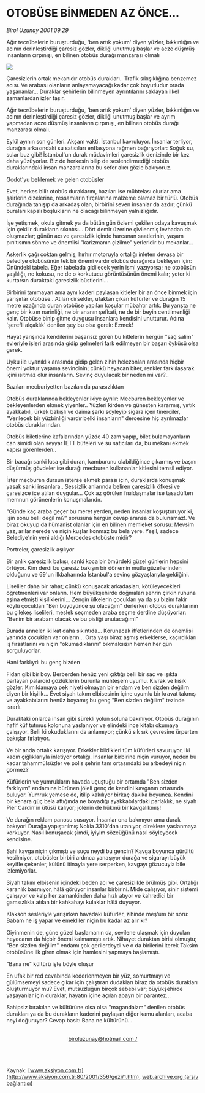 # OTOBÜSE BİNMEDEN AZ ÖNCE...

*Birol Uzunay 2001.09.29*

<div>
 <p class="spot">
  Ağır tecrübelerin buruşturduğu, 'ben artık yokum' diyen yüzler, bıkkınlığın ve acının derinleştirdiği çaresiz gözler, dikliği unutmuş başlar ve  acze düşmüş insanların çırpınışı, en bilinen otobüs durağı manzarası olmalı
 </p>
 <p class="metin">
 </p>
 <img border="0" src="/web/20020427041815im_/http://www.aksiyon.com.tr/2001/356/resimler/otobus.jpg"/>
 <p class="metin">
  Çaresizlerin ortak mekanıdır otobüs durakları.. Trafik sıkışıklığına benzemez acısı. Ve arabası olanların anlayamayacağı kadar çok boyutludur orada yaşananlar...  Duraklar şehirlerin bilinmeyen ayrıntılarını saklayan ilkel zamanlardan izler taşır.
 </p>
 <p class="metin">
  Ağır tecrübelerin buruşturduğu, 'ben artık yokum' diyen yüzler, bıkkınlığın ve acının derinleştirdiği çaresiz gözler, dikliği unutmuş başlar ve ayrım yapmadan acze düşmüş insanların çırpınışı, en bilinen otobüs durağı manzarası olmalı.
 </p>
 <p class="metin">
  Eylül ayının son günleri. Akşam vakti. İstanbul kavruluyor. İnsanlar terliyor, durağın arkasındaki su satıcıları enflasyona rağmen bağırıyorlar: Soğuk su, sular buz gibi! İstanbul'un durak müdavimleri çaresizlik denizinde bir kez daha yüzüyorlar. Biz de herkesin bilip de seslendirmediği otobüs duraklarındaki insan manzaralarına bu sefer alıcı gözle bakıyoruz.
 </p>
 <p class="metin">
  Godot'yu beklemek ve gelen otobüsler
 </p>
 <p class="metin">
  Evet, herkes bilir otobüs duraklarını, bazıları ise mübtelası olurlar ama şairlerin dizelerine, ressamların fırçalarına malzeme olamaz bir türlü.  Otobüs durağında tanışıp da arkadaş olan, birbirini seven insanlar da azdır; çünkü buraları kapalı boşlukların ne olacağı bilinmeyen yalnızlığıdır.
 </p>
 <p class="metin">
  İşe yetişmek, okula gitmek ya da bütün gün özlemi çekilen odaya kavuşmak için çekilir durakların sıkıntısı... Dört demir üzerine çivilenmiş levhadan da oluşmazlar; günün acı ve çaresizlik içinde harcanan saatlerinin, yaşam pırıltısının sönme ve önemlisi "karizmanın çizilme" yerleridir bu mekanlar...
 </p>
 <p class="metin">
  Askerlik çağı çoktan gelmiş, hırhır motoruyla ortalığı inleten devasa bir belediye otobüsünün tek bir önemi vardır otobüs durağında bekleyen için: Önündeki tabela. Eğer tabelada gidilecek yerin ismi yazıyorsa; ne otobüsün yaşlılığı, ne kokusu, ne de o korkutucu görüntüsünün önemi kalır; yeter ki kurtarsın duraktaki çaresizlik büstlerini...
 </p>
 <p class="metin">
  Birbirini tanımayan ama aynı kaderi paylaşan kitleler bir an önce binmek için yarışırlar otobüse.. Atılan dirsekler, ufaktan çıkan küfürler ve durağın 15 metre uzağında duran otobüse yapılan koşular mübahtır artık. Bu yarışta ne genç bir kızın narinliği, ne bir ananın şefkati, ne de bir beyin centilmenliği kalır. Otobüse binip gitme duygusu insanlara kendisini unutturur. Adına 'şerefli alçaklık' denilen şey bu olsa gerek: Ezmek!
 </p>
 <p class="metin">
  Hayat yarışında kendilerini başarısız gören bu kitlelerin hergün "sağ salim" evleriyle işleri arasında gidip gelmeleri fark edilmeyen bir başarı öyküsü olsa gerek.
 </p>
 <p class="metin">
  Uyku ile uyanıklık arasında gidip gelen zihin helezonları arasında hiçbir önemi yoktur yaşama sevincinin; çünkü heyacan biter, renkler farklılaşarak içini ısıtmaz olur insanların. Sevinç duyulacak bir neden mi var?..
 </p>
 <p class="metin">
  Bazıları mecburiyetten bazıları da parasızlıktan
 </p>
 <p class="metin">
  Otobüs duraklarında bekleyenler ikiye ayrılır: Mecburen bekleyenler ve bekleyenlerden ekmek yiyenler.. Yüzleri kirden ve güneşten kararmış, yırtık ayakkabılı, ürkek bakışlı ve daima şarkı söyleyip sigara içen tinerciler, "Verilecek bir yüzbinliği vardır belki insanların" dercesine hiç ayrılmazlar otobüs duraklarından.
 </p>
 <p class="metin">
  Otobüs biletlerine kafalarından yüzde 40 zam yapıp, bilet bulamayanların can simidi olan seyyar İETT büfeleri ve su satıcıları da, bu mekanı ekmek kapısı görenlerden..
 </p>
 <p class="metin">
  Bir bacağı sanki kısa gibi duran, kamburunu olabildiğince çıkarmış ve başını düşürmüş gövdeler ise durağı mecburen kullananlar kitlesini temsil ediyor.
 </p>
 <p class="metin">
  İster mecburen dursun isterse ekmek parası için, duraklarda konuşmak yasak sanki insanlara.. Sessizlik anlarında beliren çaresizlik öfkesi ve çaresizce içe atılan duygular... Çok az görülen fısıldaşmalar ise tasadüften memnun görünenlerin konuşmalarıdır.
 </p>
 <p class="metin">
  "Günde kaç araba geçer bu meret yerden, neden insanlar koşuşturuyor ki, işin sonu belli değil mi?" sorusuna hergün cevap aransa da bulunamaz!. Ve biraz okuyup da hümanist olanlar için en bilinen memleket sorusu: Mevsim yaz, arılar nerede ve niçin kuşlar konmaz bu bela yere. Yeşil, sadece Belediye'nin yeni aldığı Mercedes otobüste midir?
 </p>
 <p class="metin">
  Portreler, çaresizlik aşılıyor
 </p>
 <p class="metin">
  Bir anlık çaresizlik bakışı, sanki koca bir ömürdeki güzel günlerin hepsini örtüyor. Kim derdi bu çaresiz bakışın bir dönemin mutlu güzellerinden olduğunu ve 69'un ilkbaharında İstanbul'a sevinç gözyaşlarıyla geldiğini.
 </p>
 <p class="metin">
  Liseliler daha bir rahat; çünkü konuşacak arkadaşları, kötüleyecekleri öğretmenleri var onların. Hem büyükşehirde doğmaları şehrin çirkin ruhuna aşina etmişti kişiliklerini... Zengin ülkelerin çocukları ya da şu bizim fakir köylü çocukları "Ben büyüyünce şu olacağım" derlerken otobüs duraklarının bu çilekeş liselileri, meslek seçmeden araba seçme derdine düşüyorlar: "Benim bir arabam olacak ve bu pisliği unutacağım!"
 </p>
 <p class="metin">
  Burada anneler iki kat daha sıkıntıda... Korunacak iffetlerinden de önemlisi yanında çocukları var onların... Orta yaşı biraz aşmış erkeklerse, kaçırdıkları iş fırsatlarını ve niçin "okumadıklarını" bıkmaksızın hemen her gün sorguluyorlar.
 </p>
 <p class="metin">
  Hani farklıydı bu genç bizden
 </p>
 <p class="metin">
  Fidan gibi bir boy. Berberden henüz yeni çıktığı belli bir saç ve ışıkta parlayan palaroid gözlüklerin burunla muhteşem uyumu. Kıvrak ve kısık gözler. Kımıldamaya pek niyeti olmayan bir endam ve ben sizden değilim diyen bir kişilik... Evet siyah takım elbisesinin içine uyumlu bir kravat takmış ve ayakkabılarını henüz boyamış bu genç "Ben sizden değilim" tezinde ısrarlı.
 </p>
 <p class="metin">
  Duraktaki onlarca insan gibi sürekli yolun soluna bakmıyor. Otobüs durağının hafif küf tutmuş kolonuna yaslanıyor ve elindeki ince kitabı okumaya çalışıyor. Belli ki okuduklarını da anlamıyor; çünkü sık sık çevresine ürperten bakışlar fırlatıyor.
 </p>
 <p class="metin">
  Ve bir anda ortalık karışıyor. Erkekler bildikleri tüm küfürleri savuruyor, iki kadın çığlıklarıyla inletiyor ortalığı. İnsanlar birbirine niçin vuruyor, neden bu kadar tahammülsüzler ve polis şehrin tam ortasındaki bu arbedeyi niçin görmez?
 </p>
 <p class="metin">
  Küfürlerin ve yumrukların havada uçuştuğu bir ortamda "Ben sizden farklıyım" endamına bürünen jöleli genç de kendini kavganın ortasında buluyor. Yumruk yemese de, itilip kakılıyor birkaç dakika boyunca. Kendini bir kenara güç bela attığında ne boyadığı ayakkabılardaki parlaklık, ne siyah Pier Cardin'in ütüsü kalıyor; jölenin de hükmü bir kavgalıkmış!
 </p>
 <p class="metin">
  Ve durağın reklam panosu susuyor. İnsanlar ona bakmıyor ama durak bakıyor! Durağa yapıştırılmış Nokia 3310'dan utanıyor, direklere yaslanmaya korkuyor. Nasıl konuşacak şimdi, iyiyim sözcüğünü nasıl söyleyecek kendisine.
 </p>
 <p class="metin">
  Sahi kavga niçin çıkmıştı ve suçu neydi bu gencin? Kavga boyunca gürültü kesilmiyor, otobüsler birbiri ardınca yanaşıyor durağa ve sigarayı büyük keyifle çekenler, külünü itinayla yere serperken, kavgayı gözucuyla bile izlemiyorlar.
 </p>
 <p class="metin">
  Siyah takım elbisenin içindeki beden acı ve çaresizlikle örülmüş gibi. Ortalığı karanlık basmıyor, hâlâ görüyor insanlar birbirini. Mide çalışıyor, sinir sistemi çalışıyor ve kalp her zamankinden daha hızlı atıyor ve kahredici bir gamsızlıkla atılan bir kahkahayı kulaklar hâlâ duyuyor.
 </p>
 <p class="metin">
  Klakson sesleriyle yarışırken havadaki küfürler, zihinde meş'um bir soru: Babam ne iş yapar ve emekliler niçin bu kadar az alır ki?
 </p>
 <p class="metin">
  Giyinmenin de, güne güzel başlamanın da, sevilene ulaşmak için duyulan heyecanın da hiçbir önemi kalmamıştı artık. Nihayet duraktan birisi olmuştu; "Ben sizden değilim" endamı çok gerilerdeydi ve o da birilerini iterek Taksim otobüsüne ilk giren olmak için hamlesini yapmaya başlamıştı.
 </p>
 <p class="metin">
  "Bana ne" kültürü işte böyle oluşur
 </p>
 <p class="metin">
  En ufak bir red cevabında kederlenmeyen bir yüz, somurtmayı ve gülümsemeyi sadece çıkar için çalıştıran dudakları biraz da otobüs durakları oluşturmuyor mu? Evet, mutsuzluğun birçok sebebi var; büyükşehirde yaşayanlar için duraklar, hayatın içine açılan apayrı bir parantez...
 </p>
 <p class="metin">
  Sahipsiz bırakılan ve kültürüne olsa olsa "magandaizm" denilen otobüs durakları ya da bu durakların kaderini paylaşan diğer kamu alanları, acaba neyi doğuruyor? Cevap basit: Bana ne kültürünü...
 </p>
 <br/>
 <center>
  <a class="anaorta" href="http://web.archive.org/web/20020427041815/mailto:biroluzunay@hotmail.com   /">
   biroluzunay@hotmail.com   /
  </a>
 </center>
 <br/>
 <br/>
 <br/>
</div>

Kaynak: [www.aksiyon.com.tr](http://www.aksiyon.com.tr:80/2001/356/gezi/1.htm), [web.archive.org (arşiv bağlantısı)](http://web.archive.org/web/20020427041815/http://www.aksiyon.com.tr:80/2001/356/gezi/1.htm)
